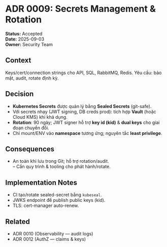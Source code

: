 # ADR 0009: Secrets Management & Rotation
**Status:** Accepted  
**Date:** 2025-09-03  
**Owner:** Security Team

## Context
Keys/cert/connection strings cho API, SQL, RabbitMQ, Redis. Yêu cầu: bảo mật, audit, rotate định kỳ.

## Decision
- **Kubernetes Secrets** được quản lý bằng **Sealed Secrets** (git-safe).  
- Với secrets nhạy (JWT signing, DB creds prod): tích hợp **Vault** (hoặc Cloud KMS) khi khả dụng.  
- **Rotation**: 90 ngày; JWT signer hỗ trợ **key id (kid)** & **dual keys** cho giai đoạn chuyển đổi.
- Chỉ mount/ENV vào **namespace** tương ứng; nguyên tắc **least privilege**.

## Consequences
+ An toàn khi lưu trong Git; hỗ trợ rotation/audit.  
– Cần quy trình & tooling cho phát hành/rotate.

## Implementation Notes
- CI tạo/rotate sealed-secret bằng `kubeseal`.  
- JWKS endpoint để publish public keys (kid).  
- TLS: cert-manager auto-renew.

## Related
- ADR 0010 (Observability — audit logs)  
- ADR 0012 (AuthZ — claims & keys)
